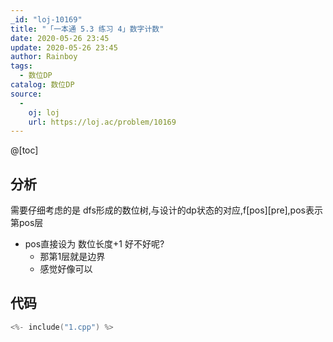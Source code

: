 ```yaml
---
_id: "loj-10169"
title: "「一本通 5.3 练习 4」数字计数"
date: 2020-05-26 23:45
update: 2020-05-26 23:45
author: Rainboy
tags:
  - 数位DP
catalog: 数位DP
source: 
  - 
    oj: loj
    url: https://loj.ac/problem/10169
---
```



@[toc]
## 分析


需要仔细考虑的是 dfs形成的数位树,与设计的dp状态的对应,f[pos][pre],pos表示第pos层


 - pos直接设为 数位长度+1 好不好呢?
    - 那第1层就是边界
    - 感觉好像可以

## 代码

```c
<%- include("1.cpp") %>
```
